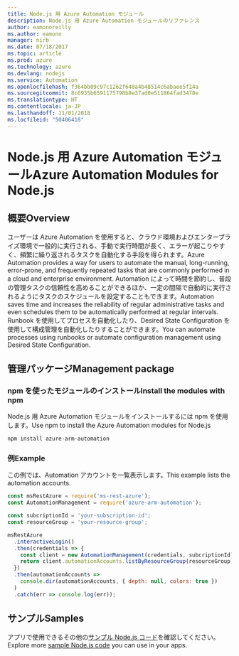 ```yaml
---
title: Node.js 用 Azure Automation モジュール
description: Node.js 用 Azure Automation モジュールのリファレンス
author: eamonoreilly
ms.author: eamono
manager: nirb
ms.date: 07/18/2017
ms.topic: article
ms.prod: azure
ms.technology: azure
ms.devlang: nodejs
ms.service: Automation
ms.openlocfilehash: f364bb09c97c1262f640a4b48514c6abaee5f14a
ms.sourcegitcommit: 8c6935b6591175798b8e37ad0e511864fad3478e
ms.translationtype: HT
ms.contentlocale: ja-JP
ms.lasthandoff: 11/01/2018
ms.locfileid: "50406418"
---
```

# <a name="azure-automation-modules-for-nodejs"></a><span data-ttu-id="e604d-103">Node.js 用 Azure Automation モジュール</span><span class="sxs-lookup"><span data-stu-id="e604d-103">Azure Automation Modules for Node.js</span></span>

## <a name="overview"></a><span data-ttu-id="e604d-104">概要</span><span class="sxs-lookup"><span data-stu-id="e604d-104">Overview</span></span>

<span data-ttu-id="e604d-105">ユーザーは Azure Automation を使用すると、クラウド環境およびエンタープライズ環境で一般的に実行される、手動で実行時間が長く、エラーが起こりやすく、頻繁に繰り返されるタスクを自動化する手段を得られます。</span><span class="sxs-lookup"><span data-stu-id="e604d-105">Azure Automation provides a way for users to automate the manual, long-running, error-prone, and frequently repeated tasks that are commonly performed in a cloud and enterprise environment.</span></span> <span data-ttu-id="e604d-106">Automation によって時間を節約し、普段の管理タスクの信頼性を高めることができるほか、一定の間隔で自動的に実行されるようにタスクのスケジュールを設定することもできます。</span><span class="sxs-lookup"><span data-stu-id="e604d-106">Automation saves time and increases the reliability of regular administrative tasks and even schedules them to be automatically performed at regular intervals.</span></span> <span data-ttu-id="e604d-107">Runbook を使用してプロセスを自動化したり、Desired State Configuration を使用して構成管理を自動化したりすることができます。</span><span class="sxs-lookup"><span data-stu-id="e604d-107">You can automate processes using runbooks or automate configuration management using Desired State Configuration.</span></span>

## <a name="management-package"></a><span data-ttu-id="e604d-108">管理パッケージ</span><span class="sxs-lookup"><span data-stu-id="e604d-108">Management package</span></span>

### <a name="install-the-modules-with-npm"></a><span data-ttu-id="e604d-109">npm を使ったモジュールのインストール</span><span class="sxs-lookup"><span data-stu-id="e604d-109">Install the modules with npm</span></span>

<span data-ttu-id="e604d-110">Node.js 用 Azure Automation モジュールをインストールするには npm を使用します。</span><span class="sxs-lookup"><span data-stu-id="e604d-110">Use npm to install the Azure Automation modules for Node.js</span></span>

```bash
npm install azure-arm-automation
```

### <a name="example"></a><span data-ttu-id="e604d-111">例</span><span class="sxs-lookup"><span data-stu-id="e604d-111">Example</span></span>

<span data-ttu-id="e604d-112">この例では、Automation アカウントを一覧表示します。</span><span class="sxs-lookup"><span data-stu-id="e604d-112">This example lists the automation accounts.</span></span>

```javascript
const msRestAzure = require('ms-rest-azure');
const AutomationManagement = require('azure-arm-automation');

const subcriptionId = 'your-subscription-id';
const resourceGroup = 'your-resource-group';

msRestAzure
  .interactiveLogin()
  .then(credentials => {
    const client = new AutomationManagement(credentials, subcriptionId);
    return client.automationAccounts.listByResourceGroup(resourceGroup);
  })
  .then(automationAccounts =>
    console.dir(automationAccounts, { depth: null, colors: true })
  )
  .catch(err => console.log(err));
```

## <a name="samples"></a><span data-ttu-id="e604d-113">サンプル</span><span class="sxs-lookup"><span data-stu-id="e604d-113">Samples</span></span>

<span data-ttu-id="e604d-114">アプリで使用できるその他の[サンプル Node.js コード](https://azure.microsoft.com/resources/samples/?platform=nodejs)を確認してください。</span><span class="sxs-lookup"><span data-stu-id="e604d-114">Explore more [sample Node.js code](https://azure.microsoft.com/resources/samples/?platform=nodejs) you can use in your apps.</span></span>
